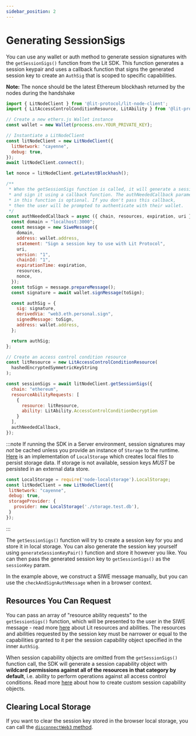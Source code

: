 ```yaml
---
sidebar_position: 2
---
```


# Generating SessionSigs

You can use any wallet or auth method to generate session signatures with the `getSessionSigs()` function from the Lit SDK. This function generates a session keypair and uses a callback function that signs the generated session key to create an `AuthSig` that is scoped to specific capabilities.

**Note:** The nonce should be the latest Ethereum blockhash returned by the nodes during the handshake

```javascript
import { LitNodeClient } from '@lit-protocol/lit-node-client';
import { LitAccessControlConditionResource, LitAbility } from '@lit-protocol/auth-helpers';

// Create a new ethers.js Wallet instance
const wallet = new Wallet(process.env.YOUR_PRIVATE_KEY);

// Instantiate a LitNodeClient
const litNodeClient = new LitNodeClient({
  litNetwork: "cayenne",
  debug: true,
});
await litNodeClient.connect();

let nonce = litNodeClient.getLatestBlockhash();

/**
 * When the getSessionSigs function is called, it will generate a session key
 * and sign it using a callback function. The authNeededCallback parameter
 * in this function is optional. If you don't pass this callback,
 * then the user will be prompted to authenticate with their wallet.
 */
const authNeededCallback = async ({ chain, resources, expiration, uri }) => {
  const domain = "localhost:3000";
  const message = new SiweMessage({
    domain,
    address: wallet.address,
    statement: "Sign a session key to use with Lit Protocol",
    uri,
    version: "1",
    chainId: "1",
    expirationTime: expiration,
    resources,
    nonce,
  });
  const toSign = message.prepareMessage();
  const signature = await wallet.signMessage(toSign);

  const authSig = {
    sig: signature,
    derivedVia: "web3.eth.personal.sign",
    signedMessage: toSign,
    address: wallet.address,
  };

  return authSig;
};

// Create an access control condition resource
const litResource = new LitAccessControlConditionResource(
  hashedEncryptedSymmetricKeyString
);

const sessionSigs = await litNodeClient.getSessionSigs({
  chain: "ethereum",
  resourceAbilityRequests: [
    {
      resource: litResource,
      ability: LitAbility.AccessControlConditionDecryption
    }
  ],
  authNeededCallback,
});
```

:::note
 If running the SDK in a Server environment, session signatures may *not* be cached unless you provide an instance of `Storage` to the runtime.
 [Here](https://www.npmjs.com/package/node-localstorage) is an implementation of `LocalStorage` which creates local files to persist storage data.
 If storage is not available, session keys *MUST* be persisted in an external data store. 
 ```javascript
 const LocalStorage = require('node-localstorage').LocalStorage;
 const litNodeClient = new LitNodeClient({
  litNetwork: "cayenne",
  debug: true,
  storageProvider: {
    provider: new LocalStorage('./storage.test.db'),
  }
 });
 ```
:::

The `getSessionSigs()` function will try to create a session key for you and store it in local storage. You can also generate the session key yourself using `generateSessionKeyPair()` function and store it however you like. You can then pass the generated session key to `getSessionSigs()` as the `sessionKey` param.

In the example above, we construct a SIWE message manually, but you can use the `checkAndSignAuthMessage` when in a browser context.

## Resources You Can Request

You can pass an array of "resource ability requests" to the `getSessionSigs()` function, which will be presented to the user in the SIWE message - read more [here](resources-and-abilities) about Lit resources and abilities. The resources and abilities requested by the session key must be narrower or equal to the capabilities granted to it per the session capability object specified in the inner `AuthSig`. 

When session capability objects are omitted from the `getSessionSigs()` function call, the SDK will generate a session capability object with **wildcard permissions against all of the resources in that category by default**, i.e. ability to perform operations against all access control conditions. Read more [here](capability-objects) about how to create custom session capability objects.

## Clearing Local Storage

If you want to clear the session key stored in the browser local storage, you can call the [`disconnectWeb3` method](https://js-sdk.litprotocol.com/functions/auth_browser_src.ethConnect.disconnectWeb3.html).